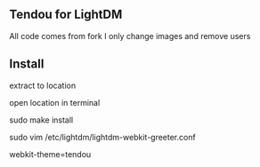 ## Tendou for LightDM

All code comes from fork
I only change images and remove users

## Install
extract to location

open location in terminal

sudo make install

sudo vim /etc/lightdm/lightdm-webkit-greeter.conf

webkit-theme=tendou
